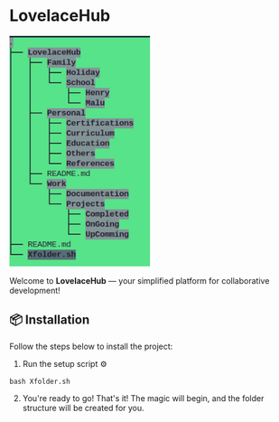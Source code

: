 # LovelaceHub

![LovelaceHub Logo](./LovelaceHub/tree.png)

Welcome to **LovelaceHub** — your simplified
platform for collaborative development! 

## 📦 Installation
Follow the steps below to install the project:
1. Run the setup script ⚙️

````
bash Xfolder.sh
````
2. You're ready to go! 
That's it! The magic will begin, and the folder structure will be created for you.





